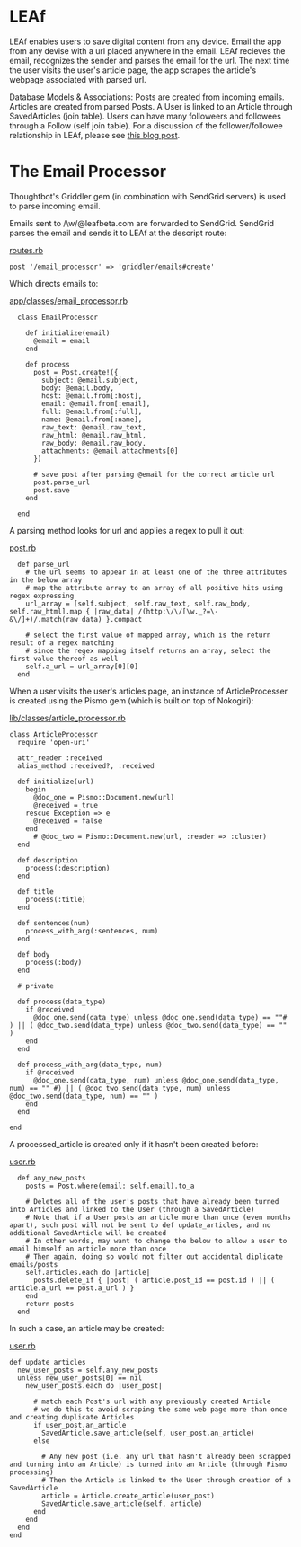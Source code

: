 LEAf
===================

LEAf enables users to save digital content from any device. Email the app from any devise with a url placed anywhere in the email. LEAf recieves the email, recognizes the sender and parses the email for the url. The next time the user visits the user's article page, the app scrapes the article's webpage associated with parsed url.

Database Models & Associations: Posts are created from incoming emails. Articles are created from parsed Posts. A User is linked to an Article through SavedArticles (join table). Users can have many followeers and followees through a Follow (self join table). For a discussion of the follower/followee relationship in LEAf, please see
[this blog post](http://medium.com/@jbmilgrom/active-record-many-to-many-self-join-table-e0992c27c1e).

The Email Processor
========

Thoughtbot's Griddler gem (in combination with SendGrid servers) is used to parse incoming email.

Emails sent to /\w/@leafbeta.com are forwarded to SendGrid. SendGrid parses the email and sends it to LEAf at the descript route:

[routes.rb](http://github.com/jbmilgrom/LEAf/blob/master/config/routes.rb)

	post '/email_processor' => 'griddler/emails#create' 


Which directs emails to:
 
[app/classes/email_processor.rb](http://github.com/jbmilgrom/LEAf/blob/master/app/classes/email_processor.rb)

	  class EmailProcessor
	
	    def initialize(email)
	      @email = email
	    end
	
	    def process
	      post = Post.create!({ 
	        subject: @email.subject,
	        body: @email.body, 
	        host: @email.from[:host],
	        email: @email.from[:email],
	        full: @email.from[:full],
	        name: @email.from[:name],
	        raw_text: @email.raw_text,
	        raw_html: @email.raw_html,
	        raw_body: @email.raw_body,
	        attachments: @email.attachments[0]
	      })
	
	      # save post after parsing @email for the correct article url
	      post.parse_url
	      post.save
	    end
			
	  end

A parsing method looks for url and applies a regex to pull it out: 

[post.rb](http://github.com/jbmilgrom/LEAf/blob/master/app/models/post.rb)
  	
	  def parse_url
	    # the url seems to appear in at least one of the three attributes in the below array
	    # map the attribute array to an array of all positive hits using regex expressing
	    url_array = [self.subject, self.raw_text, self.raw_body, self.raw_html].map { |raw_data| /(http:\/\/[\w._?=\-&\/]+)/.match(raw_data) }.compact
	
	    # select the first value of mapped array, which is the return result of a regex matching
	    # since the regex mapping itself returns an array, select the first value thereof as well
	    self.a_url = url_array[0][0]  
	  end
 

When a user visits the user's articles page, an instance of ArticleProcesser is created using the Pismo gem (which is built on top of Nokogiri):

[lib/classes/article_processor.rb](http://github.com/jbmilgrom/LEAf/blob/master/lib/classes/article_processor.rb)

	class ArticleProcessor
	  require 'open-uri'
	
	  attr_reader :received
	  alias_method :received?, :received
	
	  def initialize(url)
	    begin
	      @doc_one = Pismo::Document.new(url)
	      @received = true
	    rescue Exception => e
	      @received = false
	    end
	      # @doc_two = Pismo::Document.new(url, :reader => :cluster)
	  end	
	
	  def description
	    process(:description)
	  end
	
	  def title
	    process(:title)
	  end
	
	  def sentences(num)
	    process_with_arg(:sentences, num)
	  end
	
	  def body
	    process(:body)
	  end
	
	  # private
	
	  def process(data_type)
	    if @received
	      @doc_one.send(data_type) unless @doc_one.send(data_type) == ""# ) || ( @doc_two.send(data_type) unless @doc_two.send(data_type) == "" )
	    end
	  end
	
	  def process_with_arg(data_type, num)
	    if @received 
	      @doc_one.send(data_type, num) unless @doc_one.send(data_type, num) == "" #) || ( @doc_two.send(data_type, num) unless @doc_two.send(data_type, num) == "" )
	    end
	  end
	
	end

A processed_article is created only if it hasn't been created before: 

[user.rb](http://github.com/jbmilgrom/LEAf/blob/master/app/models/user.rb)

	  def any_new_posts
	    posts = Post.where(email: self.email).to_a
	    
	    # Deletes all of the user's posts that have already been turned into Articles and linked to the User (through a SavedArticle)
	    # Note that if a User posts an article more than once (even months apart), such post will not be sent to def update_articles, and no additional SavedArticle will be created
	    # In other words, may want to change the below to allow a user to email himself an article more than once
	    # Then again, doing so would not filter out accidental diplicate emails/posts
	    self.articles.each do |article|
	      posts.delete_if { |post| ( article.post_id == post.id ) || ( article.a_url == post.a_url ) }
	    end
	    return posts
	  end

In such a case, an article may be created:

[user.rb](http://github.com/jbmilgrom/LEAf/blob/master/app/models/user.rb)

  	def update_articles
	  new_user_posts = self.any_new_posts
	  unless new_user_posts[0] == nil
	    new_user_posts.each do |user_post|
	      
	      # match each Post's url with any previously created Article
	      # we do this to avoid scraping the same web page more than once and creating duplicate Articles
	      if user_post.an_article
	        SavedArticle.save_article(self, user_post.an_article)
	      else
	        
	        # Any new post (i.e. any url that hasn't already been scrapped and turning into an Article) is turned into an Article (through Pismo processing)
	        # Then the Article is linked to the User through creation of a SavedArticle
	        article = Article.create_article(user_post)
	        SavedArticle.save_article(self, article) 
	      end
	    end
	  end
	end
